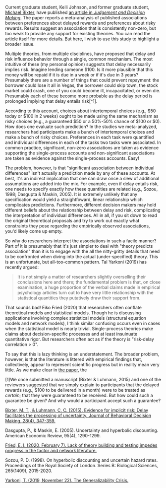 Current graduate student, Kelli Johnson, and former graduate student, [Michael Bixter](https://www.montclair.edu/profilepages/view_profile.php?username=bixterm), have published [an article in *Judgement and Decision Making*](http://www.sjdm.org/journal/18/18308/jdm18308.pdf).  The paper reports a meta-analysis of published associations between preferences about delayed rewards and preferences about risky rewards.  Results suggest an association that is consistently non-zero, but too weak to provide any support for existing theories.  You can read the article itself for more details.  But here, I wish to use this study to highlight a broader issue.


Multiple theories, from multiple disciplines, have proposed that delay and risk influence behavior through a single, common mechanism.  The most intuitive of these (my personal opinion) suggests that delay necessarily implies risk.  Imagine lending someone $100.  Is it more plausible that this money will be repaid if it is due in a week or if it's due in 3 years?  Presumably there are a number of things that could prevent repayment: the borrower could lose it all in Vegas, the borrower could skip town, the stock market could crash, one of you could become ill, incapacitated, or even die.  Presumably each of these become more probable as the delay period is prolonged implying that delay entails risk[^1].

According to this account, choices about intertemporal choices (e.g., $50 today or $100 in 2 weeks)  ought to be made using the same mechanism as risky choices (e.g., a guaranteed $50 or a 50%-50% chance of $100 or $0).  How does one evaluate such prediction?  In the studies we meta-analyzed, researchers had participants make a bunch of intertemporal choices and make a bunch of risky choices.  Preferences in each task were quantified and individual differences in each of the tasks two tasks were associated.  In common practice, significant, non-zero associations are taken as evidence supporting the single-process accounts and non-significant associations are taken as evidence against the single-process accounts.  Easy!

The problem, however, is that "significant association between individual differences" isn't actually a prediction made by any of these accounts.  At best, it's an indirect implication that one can draw once a slew of additional assumptions are added into the mix.  For example, even if delay entails risk, one needs to specify exactly how these quantities are related (e.g., Sozou, 1998; Dasgupta & Maskin, 2005).  It is extremely unlikely that any specification would yield a straightfoward, linear relationship which complicates predictions.  Furthermore, different decision makers may hold different beliefs about the relationship between delay and risk, complicating the interpretation of individual differences.  All in all, if you sit down to read the original theoretical proposals and try to work out exactly what constraints they pose regarding the empirically observed associations, you'd likely come up empty.

So why do researchers interpret the associations in such a facile manner?  Part of it is presumably that it's just simpler to deal with "theory predicts association" than it is to engage with the all the nitty-gritty details that need to be confronted when diving into the actual (under-specified) theory.  This is an unfortunate, but all-too-common pattern.  Tal Yarkoni (2019) has recently argued:

> It is not simply a matter of researchers slightly overselling their conclusions here and there; the fundamental problem is that, on close examination, a huge proportion of the verbal claims made in empirical psychology articles turn out to have very little relationship with the statistical quantities they putatively draw their support from.

That sounds bad!  Eiko Fried (2020) that researchers often conflate theoretical models and statistical models.  Though he is discussing applications involving complex statistical models (structural equation models and network models), I think similar confusing occurs even in cases when the statistical model is nearly trivial.  Single-process theories make claims about decision-specific processes and at least insuinuate quantitative rigor.  But researchers often act as if the theory is "risk-delay correlation > 0".

To say that this is lazy thinking is an understatement.  The broader problem, however, is that the literature is littered with empirical findings that, collectively, appear to represent scientific progress but in reality mean very little.  As we make clear in [the paper](http://www.sjdm.org/journal/18/18308/jdm18308.pdf), the 

[1]We once submitted a manuscript (Bixter & Luhmann, 2015) and one of the reviewers suggested that we simply explain to participants that the delayed rewards (e.g., $100 to be delivered in a month) were to be treated as *certain*; that they were guaranteed to be received.  But how could such a guarantee be given?  And why would a participant accept such a guarantee?


[Bixter, M. T., & Luhmann, C. C. (2015). Evidence for implicit risk: Delay facilitates the processing of uncertainty. Journal of Behavioral Decision Making, 28(4), 347-359.](https://doi.org/10.1002/bdm.1853)

Dasgupta, P., & Maskin, E. (2005). Uncertainty and hyperbolic discounting. American Economic Review, 95(4), 1290-1299.

[Fried, E. I. (2020, February 7). Lack of theory building and testing impedes progress in the factor and network literature.](https://doi.org/10.31234/osf.io/zg84s)

Sozou, P. D. (1998). On hyperbolic discounting and uncertain hazard rates. Proceedings of the Royal Society of London. Series B: Biological Sciences, 265(1409), 2015-2020.

[Yarkoni, T. (2019, November 22). The Generalizability Crisis.](https://doi.org/10.31234/osf.io/jqw35)
